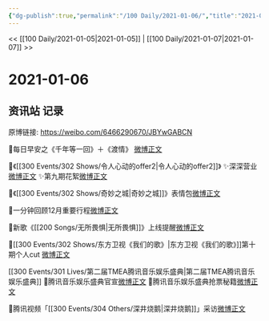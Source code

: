 ```yaml
---
{"dg-publish":true,"permalink":"/100 Daily/2021-01-06/","title":"2021-01-06","created":"2023-04-08T20:44:27.817+08:00","updated":"2023-04-08T20:45:37.425+08:00"}
---
```



<< [[100 Daily/2021-01-05\|2021-01-05]] | [[100 Daily/2021-01-07\|2021-01-07]] >>

# 2021-01-06

## 资讯站 记录

原博链接: https://weibo.com/6466290670/JBYwGABCN

🌄每日早安之《千年等一回》＋《渡情》
[微博正文](https://m.weibo.cn/6466290670/4590281779314770)

🧣《[[300 Events/302 Shows/令人心动的offer2\|令人心动的offer2]]》
✨深深营业[微博正文](https://m.weibo.cn/6466290670/4590496863227994)
✨第九期花絮[微博正文](https://m.weibo.cn/6466290670/4590464206908099)

🧣《[[300 Events/302 Shows/奇妙之城\|奇妙之城]]》表情包[微博正文](https://m.weibo.cn/6466290670/4590372715503951)

🧣一分钟回顾12月重要行程[微博正文](https://m.weibo.cn/6466290670/4590360233776751)

🧣新歌《[[200 Songs/无所畏惧\|无所畏惧]]》上线提醒[微博正文](https://m.weibo.cn/6466290670/4590396820165361)

🧣[[300 Events/302 Shows/东方卫视《我们的歌》\|东方卫视《我们的歌》]]第十期个人cut [微博正文](https://m.weibo.cn/6466290670/4590370916410447)

[[300 Events/301 Lives/第二届TMEA腾讯音乐娱乐盛典\|第二届TMEA腾讯音乐娱乐盛典]]
🧣腾讯音乐娱乐盛典官宣[微博正文](https://m.weibo.cn/6466290670/4590331746326612)
🧣腾讯音乐娱乐盛典抢票秘籍[微博正文](https://m.weibo.cn/6466290670/4590415913949970)

🧣腾讯视频「[[300 Events/304 Others/深井烧鹅\|深井烧鹅]]」采访[微博正文](https://m.weibo.cn/6466290670/4590440197661503)
